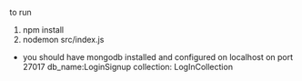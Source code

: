 to run 
1) npm install
2) nodemon src/index.js

* you should have mongodb installed and configured on localhost on port 27017 db_name:LoginSignup collection: LogInCollection 
